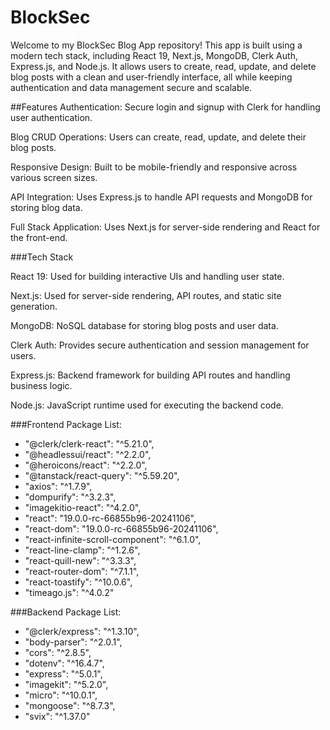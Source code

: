 # BlockSec

Welcome to my BlockSec Blog App repository! This app is built using a modern tech stack, including React 19, Next.js, MongoDB, Clerk Auth, Express.js, and Node.js. It allows users to create, read, update, and delete blog posts with a clean and user-friendly interface, all while keeping authentication and data management secure and scalable.

##Features
Authentication: Secure login and signup with Clerk for handling user authentication.

Blog CRUD Operations: Users can create, read, update, and delete their blog posts.

Responsive Design: Built to be mobile-friendly and responsive across various screen sizes.

API Integration: Uses Express.js to handle API requests and MongoDB for storing blog data.

Full Stack Application: Uses Next.js for server-side rendering and React for the front-end.

###Tech Stack

React 19: Used for building interactive UIs and handling user state.

Next.js: Used for server-side rendering, API routes, and static site generation.

MongoDB: NoSQL database for storing blog posts and user data.

Clerk Auth: Provides secure authentication and session management for users.

Express.js: Backend framework for building API routes and handling business logic.

Node.js: JavaScript runtime used for executing the backend code.

###Frontend Package List:
- "@clerk/clerk-react": "^5.21.0",
- "@headlessui/react": "^2.2.0",
- "@heroicons/react": "^2.2.0",
- "@tanstack/react-query": "^5.59.20",
- "axios": "^1.7.9",
- "dompurify": "^3.2.3",
- "imagekitio-react": "^4.2.0",
- "react": "19.0.0-rc-66855b96-20241106",
- "react-dom": "19.0.0-rc-66855b96-20241106",
- "react-infinite-scroll-component": "^6.1.0",
- "react-line-clamp": "^1.2.6",
- "react-quill-new": "^3.3.3",
- "react-router-dom": "^7.1.1",
- "react-toastify": "^10.0.6",
- "timeago.js": "^4.0.2"

###Backend Package List:
- "@clerk/express": "^1.3.10",
- "body-parser": "^2.0.1",
- "cors": "^2.8.5",
- "dotenv": "^16.4.7",
- "express": "^5.0.1",
- "imagekit": "^5.2.0",
- "micro": "^10.0.1",
- "mongoose": "^8.7.3",
- "svix": "^1.37.0"
